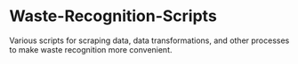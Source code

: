 # Waste-Recognition-Scripts

Various scripts for scraping data, data transformations, and other processes to make waste recognition more convenient.
